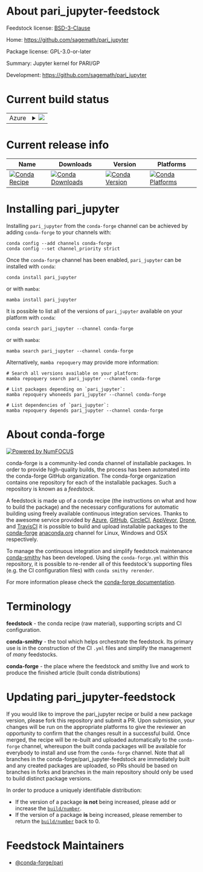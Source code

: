 About pari_jupyter-feedstock
============================

Feedstock license: [BSD-3-Clause](https://github.com/conda-forge/pari_jupyter-feedstock/blob/main/LICENSE.txt)

Home: https://github.com/sagemath/pari_jupyter

Package license: GPL-3.0-or-later

Summary: Jupyter kernel for PARI/GP

Development: https://github.com/sagemath/pari_jupyter

Current build status
====================


<table>
    
  <tr>
    <td>Azure</td>
    <td>
      <details>
        <summary>
          <a href="https://dev.azure.com/conda-forge/feedstock-builds/_build/latest?definitionId=7368&branchName=main">
            <img src="https://dev.azure.com/conda-forge/feedstock-builds/_apis/build/status/pari_jupyter-feedstock?branchName=main">
          </a>
        </summary>
        <table>
          <thead><tr><th>Variant</th><th>Status</th></tr></thead>
          <tbody><tr>
              <td>linux_64_python3.10.____cpython</td>
              <td>
                <a href="https://dev.azure.com/conda-forge/feedstock-builds/_build/latest?definitionId=7368&branchName=main">
                  <img src="https://dev.azure.com/conda-forge/feedstock-builds/_apis/build/status/pari_jupyter-feedstock?branchName=main&jobName=linux&configuration=linux%20linux_64_python3.10.____cpython" alt="variant">
                </a>
              </td>
            </tr><tr>
              <td>linux_64_python3.11.____cpython</td>
              <td>
                <a href="https://dev.azure.com/conda-forge/feedstock-builds/_build/latest?definitionId=7368&branchName=main">
                  <img src="https://dev.azure.com/conda-forge/feedstock-builds/_apis/build/status/pari_jupyter-feedstock?branchName=main&jobName=linux&configuration=linux%20linux_64_python3.11.____cpython" alt="variant">
                </a>
              </td>
            </tr><tr>
              <td>linux_64_python3.12.____cpython</td>
              <td>
                <a href="https://dev.azure.com/conda-forge/feedstock-builds/_build/latest?definitionId=7368&branchName=main">
                  <img src="https://dev.azure.com/conda-forge/feedstock-builds/_apis/build/status/pari_jupyter-feedstock?branchName=main&jobName=linux&configuration=linux%20linux_64_python3.12.____cpython" alt="variant">
                </a>
              </td>
            </tr><tr>
              <td>linux_64_python3.13.____cp313</td>
              <td>
                <a href="https://dev.azure.com/conda-forge/feedstock-builds/_build/latest?definitionId=7368&branchName=main">
                  <img src="https://dev.azure.com/conda-forge/feedstock-builds/_apis/build/status/pari_jupyter-feedstock?branchName=main&jobName=linux&configuration=linux%20linux_64_python3.13.____cp313" alt="variant">
                </a>
              </td>
            </tr><tr>
              <td>osx_64_python3.10.____cpython</td>
              <td>
                <a href="https://dev.azure.com/conda-forge/feedstock-builds/_build/latest?definitionId=7368&branchName=main">
                  <img src="https://dev.azure.com/conda-forge/feedstock-builds/_apis/build/status/pari_jupyter-feedstock?branchName=main&jobName=osx&configuration=osx%20osx_64_python3.10.____cpython" alt="variant">
                </a>
              </td>
            </tr><tr>
              <td>osx_64_python3.11.____cpython</td>
              <td>
                <a href="https://dev.azure.com/conda-forge/feedstock-builds/_build/latest?definitionId=7368&branchName=main">
                  <img src="https://dev.azure.com/conda-forge/feedstock-builds/_apis/build/status/pari_jupyter-feedstock?branchName=main&jobName=osx&configuration=osx%20osx_64_python3.11.____cpython" alt="variant">
                </a>
              </td>
            </tr><tr>
              <td>osx_64_python3.12.____cpython</td>
              <td>
                <a href="https://dev.azure.com/conda-forge/feedstock-builds/_build/latest?definitionId=7368&branchName=main">
                  <img src="https://dev.azure.com/conda-forge/feedstock-builds/_apis/build/status/pari_jupyter-feedstock?branchName=main&jobName=osx&configuration=osx%20osx_64_python3.12.____cpython" alt="variant">
                </a>
              </td>
            </tr><tr>
              <td>osx_64_python3.13.____cp313</td>
              <td>
                <a href="https://dev.azure.com/conda-forge/feedstock-builds/_build/latest?definitionId=7368&branchName=main">
                  <img src="https://dev.azure.com/conda-forge/feedstock-builds/_apis/build/status/pari_jupyter-feedstock?branchName=main&jobName=osx&configuration=osx%20osx_64_python3.13.____cp313" alt="variant">
                </a>
              </td>
            </tr>
          </tbody>
        </table>
      </details>
    </td>
  </tr>
</table>

Current release info
====================

| Name | Downloads | Version | Platforms |
| --- | --- | --- | --- |
| [![Conda Recipe](https://img.shields.io/badge/recipe-pari__jupyter-green.svg)](https://anaconda.org/conda-forge/pari_jupyter) | [![Conda Downloads](https://img.shields.io/conda/dn/conda-forge/pari_jupyter.svg)](https://anaconda.org/conda-forge/pari_jupyter) | [![Conda Version](https://img.shields.io/conda/vn/conda-forge/pari_jupyter.svg)](https://anaconda.org/conda-forge/pari_jupyter) | [![Conda Platforms](https://img.shields.io/conda/pn/conda-forge/pari_jupyter.svg)](https://anaconda.org/conda-forge/pari_jupyter) |

Installing pari_jupyter
=======================

Installing `pari_jupyter` from the `conda-forge` channel can be achieved by adding `conda-forge` to your channels with:

```
conda config --add channels conda-forge
conda config --set channel_priority strict
```

Once the `conda-forge` channel has been enabled, `pari_jupyter` can be installed with `conda`:

```
conda install pari_jupyter
```

or with `mamba`:

```
mamba install pari_jupyter
```

It is possible to list all of the versions of `pari_jupyter` available on your platform with `conda`:

```
conda search pari_jupyter --channel conda-forge
```

or with `mamba`:

```
mamba search pari_jupyter --channel conda-forge
```

Alternatively, `mamba repoquery` may provide more information:

```
# Search all versions available on your platform:
mamba repoquery search pari_jupyter --channel conda-forge

# List packages depending on `pari_jupyter`:
mamba repoquery whoneeds pari_jupyter --channel conda-forge

# List dependencies of `pari_jupyter`:
mamba repoquery depends pari_jupyter --channel conda-forge
```


About conda-forge
=================

[![Powered by
NumFOCUS](https://img.shields.io/badge/powered%20by-NumFOCUS-orange.svg?style=flat&colorA=E1523D&colorB=007D8A)](https://numfocus.org)

conda-forge is a community-led conda channel of installable packages.
In order to provide high-quality builds, the process has been automated into the
conda-forge GitHub organization. The conda-forge organization contains one repository
for each of the installable packages. Such a repository is known as a *feedstock*.

A feedstock is made up of a conda recipe (the instructions on what and how to build
the package) and the necessary configurations for automatic building using freely
available continuous integration services. Thanks to the awesome service provided by
[Azure](https://azure.microsoft.com/en-us/services/devops/), [GitHub](https://github.com/),
[CircleCI](https://circleci.com/), [AppVeyor](https://www.appveyor.com/),
[Drone](https://cloud.drone.io/welcome), and [TravisCI](https://travis-ci.com/)
it is possible to build and upload installable packages to the
[conda-forge](https://anaconda.org/conda-forge) [anaconda.org](https://anaconda.org/)
channel for Linux, Windows and OSX respectively.

To manage the continuous integration and simplify feedstock maintenance
[conda-smithy](https://github.com/conda-forge/conda-smithy) has been developed.
Using the ``conda-forge.yml`` within this repository, it is possible to re-render all of
this feedstock's supporting files (e.g. the CI configuration files) with ``conda smithy rerender``.

For more information please check the [conda-forge documentation](https://conda-forge.org/docs/).

Terminology
===========

**feedstock** - the conda recipe (raw material), supporting scripts and CI configuration.

**conda-smithy** - the tool which helps orchestrate the feedstock.
                   Its primary use is in the construction of the CI ``.yml`` files
                   and simplify the management of *many* feedstocks.

**conda-forge** - the place where the feedstock and smithy live and work to
                  produce the finished article (built conda distributions)


Updating pari_jupyter-feedstock
===============================

If you would like to improve the pari_jupyter recipe or build a new
package version, please fork this repository and submit a PR. Upon submission,
your changes will be run on the appropriate platforms to give the reviewer an
opportunity to confirm that the changes result in a successful build. Once
merged, the recipe will be re-built and uploaded automatically to the
`conda-forge` channel, whereupon the built conda packages will be available for
everybody to install and use from the `conda-forge` channel.
Note that all branches in the conda-forge/pari_jupyter-feedstock are
immediately built and any created packages are uploaded, so PRs should be based
on branches in forks and branches in the main repository should only be used to
build distinct package versions.

In order to produce a uniquely identifiable distribution:
 * If the version of a package **is not** being increased, please add or increase
   the [``build/number``](https://docs.conda.io/projects/conda-build/en/latest/resources/define-metadata.html#build-number-and-string).
 * If the version of a package **is** being increased, please remember to return
   the [``build/number``](https://docs.conda.io/projects/conda-build/en/latest/resources/define-metadata.html#build-number-and-string)
   back to 0.

Feedstock Maintainers
=====================

* [@conda-forge/pari](https://github.com/orgs/conda-forge/teams/pari/)

